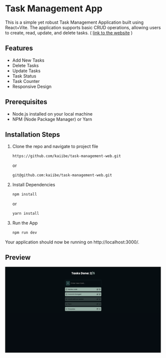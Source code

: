 # Task Management App
<p>This is a simple yet robust Task Management Application built using React+Vite. The application supports basic CRUD operations, allowing users to create, read, update, and delete tasks. ( <a href="https://kaiibe.github.io/task-management-web/">link to the website</a> ) </p>

## Features

<ul>
  <li>Add New Tasks</li>
  <li>Delete Tasks</li>
  <li>Update Tasks</li>
  <li>Task Status</li>
  <li>Task Counter</li>
  <li>Responsive Design</li>
</ul>

## Prerequisites
<ul>
  <li>Node.js installed on your local machine</li>
  <li>NPM (Node Package Manager) or Yarn</li>
</ul>

## Installation Steps
1. Clone the repo and navigate to project file
   
   ```sh
   https://github.com/kaiibe/task-management-web.git
   ```
   or
   ```sh
   git@github.com:kaiibe/task-management-web.git
   ```
   
2. Install Dependencies
   
   ```sh
   npm install
   ```
   or
   ```sh
   yarn install
   ```

3. Run the App
   
   ```sh
   npm run dev
   ```

Your application should now be running on http://localhost:3000/.

## Preview


<img align="center" src="/src/assets/preview.png"/> 



